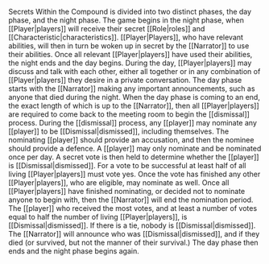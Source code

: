 Secrets Within the Compound is divided into two distinct phases, the day phase, and the night phase.
The game begins in the night phase, when [[Player|players]] will receive their secret [[Role|roles]] and [[Characteristic|characteristics]]. [[Player|Players]], who have relevant abilities, will then in turn be woken up in secret by the [[Narrator]] to use their abilities. Once all relevant [[Player|players]] have used their abilities, the night ends and the day begins.
During the day, [[Player|players]] may discuss and talk with each other, either all together or in any combination of [[Player|players]] they desire in a private conversation. The day phase starts with the [[Narrator]] making any important announcements, such as anyone that died during the night. When the day phase is coming to an end, the exact length of which is up to the [[Narrator]], then all [[Player|players]] are required to come back to the meeting room to begin the [[dismissal]] process.
During the [[dismissal]] process, any [[player]] may nominate any [[player]] to be [[Dismissal|dismissed]], including themselves. The nominating [[player]] should provide an accusation, and then the nominee should provide a defence. A [[player]] may only nominate and be nominated once per day. A secret vote is then held to determine whether the [[player]] is [[Dismissal|dismissed]]. For a vote to be successful at least half of all living [[Player|players]] must vote yes. Once the vote has finished any other [[Player|players]], who are eligible, may nominate as well. Once all [[Player|players]] have finished nominating, or decided not to nominate anyone to begin with, then the [[Narrator]] will end the nomination period. The [[player]] who received the most votes, and at least a number of votes equal to half the number of living [[Player|players]], is [[Dismissal|dismissed]]. If there is a tie, nobody is [[Dismissal|dismissed]]. The [[Narrator]] will announce who was [[Dismissal|dismissed]], and if they died (or survived, but not the manner of their survival.) The day phase then ends and the night phase begins again.